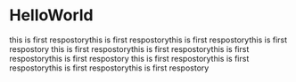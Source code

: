 # HelloWorld
this is first respostorythis is first respostorythis is first respostorythis is first respostory
this is first respostorythis is first respostorythis is first respostorythis is first respostory
this is first respostorythis is first respostorythis is first respostorythis is first respostory

